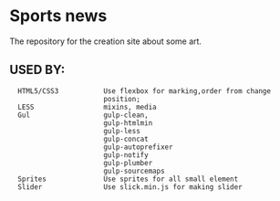 # Sports news
The repository for the 	creation site about some art.

USED BY: 
------------ 


      HTML5/CSS3           Use flexbox for marking,order from change 
                           position;
      LESS                 mixins, media
      Gul                  gulp-clean,
                           gulp-htmlmin
                           gulp-less
                           gulp-concat
                           gulp-autoprefixer
                           gulp-notify
                           gulp-plumber
                           gulp-sourcemaps
      Sprites              Use sprites for all small element
      Slider               Use slick.min.js for making slider
